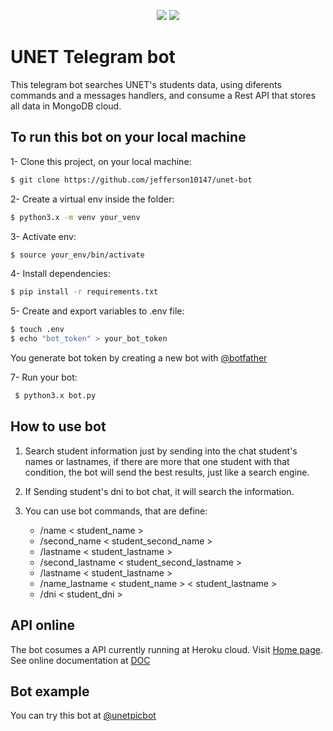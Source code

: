 <p align="center">
  <img src="https://miro.medium.com/max/400/1*L-rBBZXiYJQyNR3kr8xFTw.png">
  <img src="https://upload.wikimedia.org/wikipedia/commons/9/96/Logo-unet_sin_texto_azul.png">
</p>

# UNET Telegram bot 

This telegram bot searches UNET's students data, using diferents commands and a messages handlers, and consume a Rest API that stores all data in MongoDB cloud.

## To run this bot on your local machine

1- Clone this project, on your local machine:
```bash
$ git clone https://github.com/jefferson10147/unet-bot
```
2- Create a virtual env inside the folder:
```bash
$ python3.x -m venv your_venv
```
3- Activate env:
```bash
$ source your_env/bin/activate
```
4- Install dependencies:
```bash
$ pip install -r requirements.txt
```
5- Create and export variables to .env file:
```bash
$ touch .env
$ echo "bot_token" > your_bot_token
```
You generate bot token by creating a new bot with [@botfather](https://t.me/botfather)

7- Run your bot:
```bash
 $ python3.x bot.py
```

## How to use bot

1. Search student information just by sending into the chat student's names or lastnames, if there are more that one student with that condition, the bot will send the best results, just like a search engine.

2. If Sending student's dni to bot chat, it will search the information.

3. You can use bot commands, that are define:
    * /name < student_name >
    * /second_name < student_second_name >
    * /lastname < student_lastname >
    * /second_lastname < student_second_lastname >
    * /lastname < student_lastname >
    * /name_lastname < student_name > < student_lastname >
    * /dni < student_dni >

## API online

The bot cosumes a API currently running at Heroku cloud. Visit [Home page](https://unet-api.herokuapp.com). See online documentation at [DOC](https://documenter.getpostman.com/view/8771822/TWDUoxJ2#ac0a8fec-3882-40c9-b923-39e8509137fc)

## Bot example

You can try this bot at [@unetpicbot](https://telegram.me/unetpicbot)